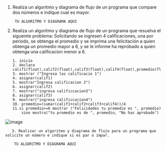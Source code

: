 1. Realiza un algoritmo y diagrama de flujo de un programa que compare dos números e indique cual es mayor.
  
        TU ALGORITMO Y DIAGRAMA AQUI
        
2. Realiza un algoritmo y diagrama de flujo de un programa que resuelva el sigueinte problema: Solicitando se ingresen 4 calificaciones, una por periodo, se obtenga el promedio y se imprima una felicitación a quien obtenga un promedio mayor a 6, y se le informe ha reprobado a quien obtenga una calificacion menor a 6.

       1. inicio
       2. declara calif1(float),calif2(float),calif3(float),calif4(float),promedio(float)
       3. mostrar ("Ingresa las calificacio 1")
       4. asignar(calif1)
       5. mostrar"Ingresa calificacion 2")
       6. asignar(calif2)
       7. mostrar("ingresa calificcacion3")
       8. asignar(calif3) 
       9. mostrar("ingresa calificcacion4")
       10. promedio=(sumar(calif1+calif2+calif3+calif4))/4
       11.si promedio>=6 mostrar ("Felicidades tu promedio es ", promedio) 
           sino mostra("tu promedio es de ", promedio, "No has aprobado")   
       
![image](https://user-images.githubusercontent.com/107580905/186467690-bd3ff8ad-7b1b-452e-990b-8e3f9f9e670d.png)



       3. Realizar un algoritmo y diagrama de flujo para un programa que solicite un número e indique si es par o impar.

        TU ALGORITMO Y DIAGRAMA AQUI
